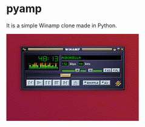 # pyamp
It is a simple Winamp clone made in Python.


![Alt text](./images/vokoscreen-2023-08-06_16-16-46.gif)